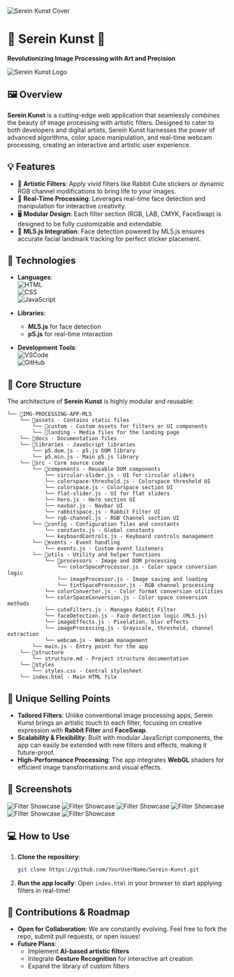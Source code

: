 ![Serein Kunst Cover](/assets/UI-Figma/cover.png)

# 🌸 **Serein Kunst** 🌸

**Revolutionizing Image Processing with Art and Precision**

![Serein Kunst Logo](/assets/landing/LOGO.png)

## 🖼️ **Overview**

**Serein Kunst** is a cutting-edge web application that seamlessly combines the beauty of image processing with artistic filters. Designed to cater to both developers and digital artists, Serein Kunst harnesses the power of advanced algorithms, color space manipulation, and real-time webcam processing, creating an interactive and artistic user experience.

## 💡 **Features**

- 🎨 **Artistic Filters**: Apply vivid filters like Rabbit Cute stickers or dynamic RGB channel modifications to bring life to your images.
- 🎥 **Real-Time Processing**: Leverages real-time face detection and manipulation for interactive creativity.
- 🖥️ **Modular Design**: Each filter section (RGB, LAB, CMYK, FaceSwap) is designed to be fully customizable and extendable.
- 🧠 **ML5.js Integration**: Face detection powered by ML5.js ensures accurate facial landmark tracking for perfect sticker placement.

## 🚀 **Technologies**

- **Languages**:  
  ![HTML](https://img.shields.io/badge/HTML-5-orange?logo=html5)  
  ![CSS](https://img.shields.io/badge/CSS-3-blue?logo=css3)  
  ![JavaScript](https://img.shields.io/badge/JavaScript-ES6-yellow?logo=javascript)

- **Libraries**:

  - **ML5.js** for face detection
  - **p5.js** for real-time interaction

- **Development Tools**:  
  ![VSCode](https://img.shields.io/badge/VSCode-Editor-blue?logo=visualstudiocode)  
  ![GitHub](https://img.shields.io/badge/GitHub-Repo-black?logo=github)

## 🔧 **Core Structure**

The architecture of **Serein Kunst** is highly modular and reusable:

```
└── 📁IMG-PROCESSING-APP-ML5
    └── 📁assets - Contains static files
        └── 📁custom - Custom assets for filters or UI components
        └── 📁landing - Media files for the landing page
    └── 📁docs - Documentation files
    └── 📁libraries - JavaScript libraries
        └── p5.dom.js - p5.js DOM library
        └── p5.min.js - Main p5.js library
    └── 📁src - Core source code
        └── 📁components - Reusable DOM components
            └── circular-slider.js - UI for circular sliders
            └── colorspace-threshold.js - Colorspace threshold UI
            └── colorspace.js - Colorspace section UI
            └── flat-slider.js - UI for flat sliders
            └── hero.js - Hero section UI
            └── navbar.js - Navbar UI
            └── rabbitspace.js - Rabbit Filter UI
            └── rgb-channel.js - RGB Channel section UI
        └── 📁config - Configuration files and constants
            └── constants.js - Global constants
            └── keyboardControls.js - Keyboard controls management
        └── 📁events - Event handling
            └── events.js - Custom event listeners
        └── 📁utils - Utility and helper functions
            └── 📁processors - Image and DOM processing
                └── colorSpaceProcessor.js - Color space conversion logic
                └── imageProcessor.js - Image saving and loading
                └── tintSpaceProcessor.js - RGB channel processing
            └── colorConverter.js - Color format conversion utilities
            └── colorSpaceConversion.js - Color space conversion methods
            └── cuteFilters.js - Manages Rabbit Filter
            └── faceDetection.js - Face detection logic (ML5.js)
            └── imageEffects.js - Pixelation, blur effects
            └── imageProcessing.js - Grayscale, threshold, channel extraction
            └── webcam.js - Webcam management
        └── main.js - Entry point for the app
    └── 📁structure
        └── structure.md - Project structure documentation
    └── 📁styles
        └── styles.css - Central stylesheet
    └── index.html - Main HTML file
```

## 🎯 **Unique Selling Points**

- **Tailored Filters**: Unlike conventional image processing apps, Serein Kunst brings an artistic touch to each filter, focusing on creative expression with **Rabbit Filter** and **FaceSwap**.
- **Scalability & Flexibility**: Built with modular JavaScript components, the app can easily be extended with new filters and effects, making it future-proof.
- **High-Performance Processing**: The app integrates **WebGL** shaders for efficient image transformations and visual effects.

## 📸 **Screenshots**

![Filter Showcase](/assets/UI-Figma/Frame1.png)
![Filter Showcase](/assets/UI-Figma/Frame2.png)
![Filter Showcase](/assets/UI-Figma/Frame3.png)
![Filter Showcase](/assets/UI-Figma/Frame4.png)
![Filter Showcase](/assets/UI-Figma/Frame5.png)
![Filter Showcase](/assets/UI-Figma/Frame6.png)

## 💻 **How to Use**

1. **Clone the repository**:
   ```bash
   git clone https://github.com/YourUserName/Serein-Kunst.git
   ```
2. **Run the app locally**:
   Open `index.html` in your browser to start applying filters in real-time!

## 🌈 **Contributions & Roadmap**

- **Open for Collaboration**: We are constantly evolving. Feel free to fork the repo, submit pull requests, or open issues!
- **Future Plans**:
  - Implement **AI-based artistic filters**
  - Integrate **Gesture Recognition** for interactive art creation
  - Expand the library of custom filters
